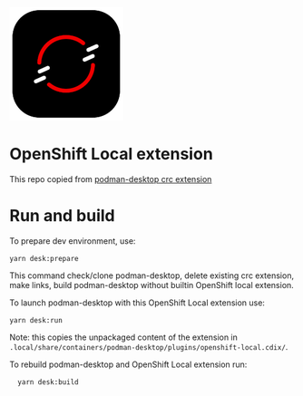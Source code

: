 ![](icon.png)

# OpenShift Local extension



This repo copied from [podman-desktop crc extension](https://github.com/containers/podman-desktop/tree/main/extensions/crc)


# Run and build

To prepare dev environment, use:

```shell
yarn desk:prepare
```
This command check/clone podman-desktop, delete existing crc extension, make links, build podman-desktop without builtin OpenShift local extension. 


To launch podman-desktop with this OpenShift Local extension use:

```shell
yarn desk:run
```

Note: this copies the unpackaged content of the extension in `.local/share/containers/podman-desktop/plugins/openshift-local.cdix/`.


To rebuild podman-desktop and OpenShift Local extension run:

```shell
  yarn desk:build
```
